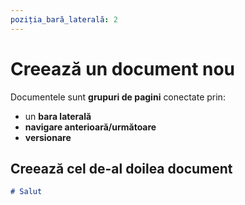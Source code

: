 ```yaml
---
poziția_bară_laterală: 2
---
```


# Creează un document nou

Documentele sunt **grupuri de pagini** conectate prin:

- un **bara laterală**
- **navigare anterioară/următoare**
- **versionare**

## Creează cel de-al doilea document

```md title="docs/hello.md"
# Salut
```